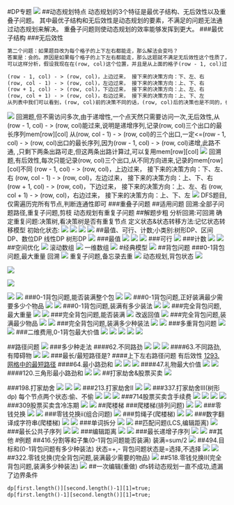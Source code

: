 #DP专题
![](.z_03_算法_类别_动态规划_images/4aa3ab0c.png)
##动态规划特点
动态规划的3个特征是最优子结构、无后效性以及重叠子问题。
其中最优子结构和无后效性是动态规划的要素，不满足的问题无法通过动态规划来解决。
重叠子问题则使动态规划的效率能够发挥到更大。
###最优子结构
###无后效性
[](https://zhuanlan.zhihu.com/p/114695340)
[](https://leetcode-cn.com/problems/robot-in-a-grid-lcci/solution/cong-wu-hou-xiao-xing-yuan-lai-nong-dong-spqj/)
[](https://leetcode-cn.com/problems/longest-increasing-path-in-a-matrix/solution/ju-zhen-zhong-de-zui-chang-di-zeng-lu-jing-by-le-2/512498)
```asp
第二个问题：如果题目改为每个格子的上下左右都能走，那么解法会变吗？
答案是：会的。原因是如果每个格子的上下左右都能走，那么这题就不满足无后效性这个性质了，为什么呢？
可以这样分析，假设我现在在(row, col)这个位置，并且是从上面的格子(row - 1, col)过来的，那么我从row, col)接着走，就只能往下、左、右这三个方向，其他方向也是同理，有以下关系：

(row - 1, col) - > (row, col)，上边过来， 接下来的决策方向：下、左、右
(row, col - 1) - > (row, col)，左边过来， 接下来的决策方向：上、下、右
(row + 1, col) - > (row, col)，下边过来， 接下来的决策方向：上、左、右
(row, col + 1) - > (row, col)，右边过来， 接下来的决策方向：上、下、左
从列表中我们可以看到，(row, col)前的决策不同的话，(row, col)后的决策也是不同的，也就是说，(row, col)前的决策，会影响(row, col)后的决策，所以也就不满足无效性这个性质。
```
![](.z_01_算法_类别_动态规划_images/72e0a535.png)
回溯题,但不需访问多次,由于递增性,一个点天然只需要访问一次,无后效性,从(row - 1, col) - > (row, col)能过来,说明是递增序列,记录(row, col)三个出口的最长序列mem[row][col]
从(row, col - 1) - > (row, col)的三个出口,一定<=(row - 1, col) - > (row, col)出口的最长序列,因为(row - 1, col) - > (row, col)递增,此路不通,
,只剩下两条出路可走,但这两条出路计算过,可以复用mem[row][col]
![](.z_01_算法_类别_动态规划_images/3ff9e784.png)
回溯题,有后效性,每次只能记录(row, col)三个出口,从不同方向进来,记录的mem[row][col]不同
(row - 1, col) - > (row, col)，上边过来， 接下来的决策方向：下、左、右
(row, col - 1) - > (row, col)，左边过来， 接下来的决策方向：上、下、右
(row + 1, col) - > (row, col)，下边过来， 接下来的决策方向：上、左、右
(row, col + 1) - > (row, col)，右边过来， 接下来的决策方向：上、下、左
![](.z_01_算法_类别_动态规划_images/5afb2af7.png)
DFS题目,仅需遍历完所有节点,判断连通性即可
###重叠子问题
##适用问题
回溯:全部子问题路径,重复子问题,剪枝
动态规划有重复子问题
##解题步粗
分析回溯:可回溯
确定重复问题:决策树,看决策树是否有重复节点
定义状态&状态转移方法:记忆状态转移模型
初始化状态:
![](.z_03_算法_类别_动态规划_images/2aaa1744.png)
![](.z_03_算法_类别_动态规划_images/ec8788ea.png)
![](.z_03_算法_类别_动态规划_images/8d4c6ff4.png)
![](.z_03_算法_类别_动态规划_images/05d585e4.png)
##最值、可行、计数;小类别:树形DP、区间DP、数位DP
线性DP
树形DP
![](.z_03_算法_类别_动态规划_images/142f07b9.png)
###最值
![](.z_03_算法_类别_动态规划_images/7d33b79e.png)
![](.z_03_算法_类别_动态规划_images/ea910055.png)
![](.z_03_算法_类别_动态规划_images/d34c6782.png)
###可行
![](.z_03_算法_类别_动态规划_images/3adbf5b1.png)
###计数
![](.z_03_算法_类别_动态规划_images/e9a5e01d.png)
![](.z_03_算法_类别_动态规划_images/cc8426dc.png)
##空间优化
![](.z_03_算法_类别_动态规划_images/c7b5cb5f.png)
滚动数组
![](.z_03_算法_类别_动态规划_images/bb3b0d41.png)
一维数组
![](.z_03_算法_类别_动态规划_images/30d299a0.png)
#经典模型
![](.z_03_算法_类别_动态规划_images/8fc59683.png)
##背包问题
###0-1背包问题,最大重量
回溯
![](.z_03_算法_类别_动态规划_images/a7a6158c.png)
重复子问题,备忘录去重
![](.z_03_算法_类别_动态规划_images/be8f0231.png)
动态规划,背包状态
![](.z_03_算法_类别_动态规划_images/f04a77e2.png)

![](.z_03_算法_类别_动态规划_images/43562545.png)

![](.z_03_算法_类别_动态规划_images/f9f3aac0.png)

![](.z_03_算法_类别_动态规划_images/c777f196.png)
![](.z_03_算法_类别_动态规划_images/f1994779.png)
###0-1背包问题,能否装满整个包
![](.z_03_算法_类别_动态规划_images/9cf1a78e.png)
![](.z_03_算法_类别_动态规划_images/3adbf5b1.png)
###0-1背包问题,正好装满最少需要多少个物品
![](.z_03_算法_类别_动态规划_images/5e5b8fbf.png)
![](.z_03_算法_类别_动态规划_images/4dbcf052.png)
###0-1背包问题,装满有多少装法
![](.z_03_算法_类别_动态规划_images/098500d2.png)
![](.z_03_算法_类别_动态规划_images/fa417e09.png)
###完全背包问题,最大重量
![](.z_03_算法_类别_动态规划_images/e62f15d7.png)
![](.z_03_算法_类别_动态规划_images/2aa0e849.png)
###完全背包问题,能否装满
![](.z_03_算法_类别_动态规划_images/e62f15d7.png)
改返回值
![](.z_03_算法_类别_动态规划_images/2aa0e849.png)
###完全背包问题,装满最少物品
![](.z_03_算法_类别_动态规划_images/d1c3377c.png)
![](.z_03_算法_类别_动态规划_images/8ed846b6.png)
###完全背包问题,装满多少种装法
![](.z_03_算法_类别_动态规划_images/0459b9e5.png)
![](.z_03_算法_类别_动态规划_images/6edec4d7.png)
###多重背包问题
![](.z_03_算法_类别_动态规划_images/2a3be338.png)
![](.z_03_算法_类别_动态规划_images/33fe905c.png)
###二维费用,0-1背包最大价值
![](.z_03_算法_类别_动态规划_images/344b2725.png)
![](.z_03_算法_类别_动态规划_images/620ba5e2.png)
![](.z_03_算法_类别_动态规划_images/b9e006f6.png)
![](.z_03_算法_类别_动态规划_images/3b616f9f.png)
![](.z_03_算法_类别_动态规划_images/4524b67f.png)

##路径问题
![](.z_03_算法_类别_动态规划_images/1dafc00b.png)
###多少种走法
####62.不同路劲
![](.z_03_算法_类别_动态规划_images/345d845e.png)
![](.z_03_算法_类别_动态规划_images/3c02a477.png)
![](.z_03_算法_类别_动态规划_images/b7336f32.png)
####63.不同路劲,有障碍物
![](.z_03_算法_类别_动态规划_images/f6798862.png)
![](.z_03_算法_类别_动态规划_images/17e1e38a.png)
###最长/最短路径是?
####上下左右路径问题
有后效性
[1293. 网格中的最短路径]()
####64.最小路劲和
![](.z_03_算法_类别_动态规划_images/8bcebe68.png)
![](.z_03_算法_类别_动态规划_images/66493996.png)
![](.z_03_算法_类别_动态规划_images/d30d7b04.png)
####47.礼物最大价值
![](.z_03_算法_类别_动态规划_images/0e69d3bb.png)
![](.z_03_算法_类别_动态规划_images/eabc6daa.png)
####120.三角形最小路劲和
![](.z_03_算法_类别_动态规划_images/222283b2.png)
![](.z_03_算法_类别_动态规划_images/7947f05e.png)
##打家劫舍&股票买卖
![](.z_03_算法_类别_动态规划_images/e2f52689.png)

###198.打家劫舍
![](.z_03_算法_类别_动态规划_images/905cddba.png)
![](.z_03_算法_类别_动态规划_images/367a70e3.png)
![](.z_03_算法_类别_动态规划_images/94d5b634.png)
###213.打家劫舍II
![](.z_03_算法_类别_动态规划_images/3bc8af95.png)
![](.z_03_算法_类别_动态规划_images/eb2b1fdb.png)
###337.打家劫舍III(树形dp)
每个节点两个状态:偷、不偷
![](.z_03_算法_类别_动态规划_images/f1a4176f.png)
![](.z_03_算法_类别_动态规划_images/348cf716.png)
![](.z_03_算法_类别_动态规划_images/7484cb2d.png)
###714股票买卖含手续费
![](.z_03_算法_类别_动态规划_images/d06dec60.png)
![](.z_03_算法_类别_动态规划_images/a7b48666.png)
![](.z_03_算法_类别_动态规划_images/414126a3.png)
![](.z_03_算法_类别_动态规划_images/3f75746d.png)
###309股票买卖含冷冻期
![](.z_03_算法_类别_动态规划_images/88ec03ae.png)
![](.z_03_算法_类别_动态规划_images/cef21f43.png)
##爬楼梯
###爬楼梯(排列问题)
![](.z_03_算法_类别_动态规划_images/0114675d.png)
![](.z_03_算法_类别_动态规划_images/693d1682.png)
###零钱兑换
![](.z_03_算法_类别_动态规划_images/f7d1a258.png)
![](.z_03_算法_类别_动态规划_images/d7280aab.png)
###零钱兑换ii(组合问题)
![](.z_03_算法_类别_动态规划_images/7e0b19b9.png)
###剪绳子(爬楼梯)
![](.z_03_算法_类别_动态规划_images/d07de7e0.png)
![](.z_03_算法_类别_动态规划_images/72ab3081.png)
###数字翻译成字符串(爬楼梯)
![](.z_03_算法_类别_动态规划_images/252f829d.png)
![](.z_03_算法_类别_动态规划_images/8c98376c.png)
###单词拆分
![](.z_03_算法_类别_动态规划_images/6cae7b30.png)
![](.z_03_算法_类别_动态规划_images/d5832845.png)
##匹配问题(LCS,编辑距离)
![](.z_03_算法_类别_动态规划_images/77a1d9a9.png)
###最长公共子序列
![](.z_03_算法_类别_动态规划_images/ed6dcd45.png)
![](.z_03_算法_类别_动态规划_images/fb405602.png)
###编辑距离
![](.z_03_算法_类别_动态规划_images/11f2147b.png)
![](.z_03_算法_类别_动态规划_images/9ee86240.png)
###最长递增子序列
![](.z_03_算法_类别_动态规划_images/80dc8d7f.png)
![](.z_03_算法_类别_动态规划_images/6995e85c.png)
##其他
#例题
##416.分割等和子集(0-1背包问题能否装满)
装满=sum/2
![](.z_03_算法_类别_动态规划_images/ad857564.png)
##494.目标和(0-1背包问题有多少种装法)
状态=+,-
背包问题状态是=选择,不选择
![](.z_03_算法_类别_动态规划_images/c70a2508.png)
![](.z_03_算法_类别_动态规划_images/c59b49a3.png)
##322.零钱兑换(完全背包问题,装满最少需要的物品)
![](.z_03_算法_类别_动态规划_images/34e905cd.png)
##518.零钱兑换II(完全背包问题,装满多少种装法)
![](.z_03_算法_类别_动态规划_images/be8b24a3.png)
##一次编辑(重做)
[](https://leetcode-cn.com/problems/one-away-lcci/)
dfs转动态规划一直不成功,遗漏了边界条件
```asp
dp[first.length()][second.length()-1][1]=true;
dp[first.length()-1][second.length()][1]=true;
```
